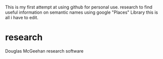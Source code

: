 This is my first attempt at using github for personal use.
research to find useful information on semantic names using google "Places" Library
this is all i have to edit.
# research
Douglas McGeehan research software

